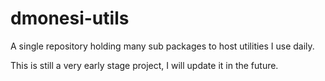 # dmonesi-utils
A single repository holding many sub packages to host utilities I use daily. 

This is still a very early stage project, I will update it in the future.